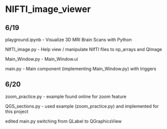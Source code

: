 # NIFTI_image_viewer


## 6/19
playground.ipynb - Visualize 3D MRI Brain Scans with Python

NIfTI_image.py - Help view / manipulate NIfTI files to np_arrays and QImage

Main_Window.py - Main_Window.ui

main.py - Main component (implementing Main_Window.py) with triggers

## 6/20
zoom_practice.py - example found online for zoom feature

QGS_sections.py - used example (zoom_practice.py) and implemented for this project

edited main.py switching from QLabel to QGraphicsView
